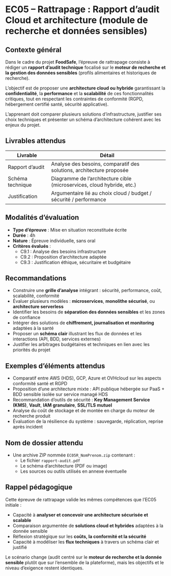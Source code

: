 # EC05 – Rattrapage : Rapport d’audit Cloud et architecture (module de recherche et données sensibles)

## Contexte général

Dans le cadre du projet **FoodSafe**, l’épreuve de rattrapage consiste à rédiger un **rapport d’audit technique**
focalisé sur le **moteur de recherche et la gestion des données sensibles** (profils alimentaires et historiques de
recherche).

L’objectif est de proposer une **architecture cloud ou hybride** garantissant la **confidentialité**, la **performance**
et la **scalabilité** de ces fonctionnalités critiques, tout en respectant les contraintes de conformité (RGPD,
hébergement certifié santé, sécurité applicative).

L’apprenant doit comparer plusieurs solutions d’infrastructure, justifier ses choix techniques et présenter un schéma
d’architecture cohérent avec les enjeux du projet.

## Livrables attendus

| Livrable         | Détail                                                                 |
|------------------|------------------------------------------------------------------------|
| Rapport d’audit  | Analyse des besoins, comparatif des solutions, architecture proposée   |
| Schéma technique | Diagramme de l’architecture cible (microservices, cloud hybride, etc.) |
| Justification    | Argumentaire lié au choix cloud / budget / sécurité / performance      |

## Modalités d’évaluation

- **Type d’épreuve** : Mise en situation reconstituée écrite
- **Durée** : 4h
- **Nature** : Épreuve individuelle, sans oral
- **Critères évalués** :
    - C9.1 : Analyse des besoins infrastructure
    - C9.2 : Proposition d’architecture adaptée
    - C9.3 : Justification éthique, sécuritaire et budgétaire

## Recommandations

- Construire une **grille d’analyse** intégrant : sécurité, performance, coût, scalabilité, conformité
- Évaluer plusieurs modèles : **microservices**, **monolithe sécurisé**, ou **architecture serverless**
- Identifier les besoins de **séparation des données sensibles** et les zones de confiance
- Intégrer des solutions de **chiffrement, journalisation et monitoring** adaptées à la santé
- Proposer un **schéma clair** illustrant les flux de données et les interactions (API, BDD, services externes)
- Justifier les arbitrages budgétaires et techniques en lien avec les priorités du projet

## Exemples d’éléments attendus

- Comparatif entre AWS (HDS), GCP, Azure et OVHcloud sur les aspects conformité santé et RGPD
- Proposition d’une architecture mixte : API publique hébergée sur PaaS + BDD sensible isolée sur service managé HDS
- Recommandation d’outils de sécurité : **Key Management Service (KMS)**, **Vault**, **IAM granulaire**,
  **SSL/TLS mutuel**
- Analyse du coût de stockage et de montée en charge du moteur de recherche produit
- Évaluation de la résilience du système : sauvegarde, réplication, reprise après incident

## Nom de dossier attendu

- Une archive ZIP nommée `EC05R_NomPrenom.zip` contenant :
    - Le fichier `rapport-audit.pdf`
    - Le schéma d’architecture (PDF ou image)
    - Les sources ou outils utilisés en annexe éventuelle

## Rappel pédagogique

Cette épreuve de rattrapage valide les mêmes compétences que l’EC05 initiale :

- Capacité à **analyser et concevoir une architecture sécurisée et scalable**
- Comparaison argumentée de **solutions cloud et hybrides** adaptées à la donnée sensible
- Réflexion stratégique sur les **coûts, la conformité et la sécurité**
- Capacité à modéliser les **flux techniques** à travers un schéma clair et justifié

Le scénario change (audit centré sur le **moteur de recherche et la donnée sensible** plutôt que sur l’ensemble de la
plateforme), mais les objectifs et le niveau d’exigence restent identiques.
